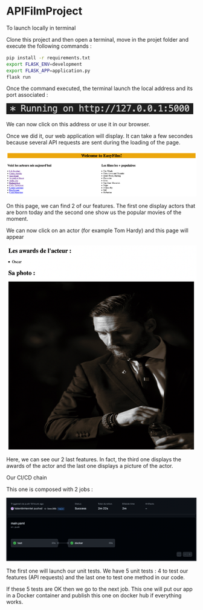 # APIFilmProject

To launch locally in terminal

Clone this project and then open a terminal, move in the projet folder and execute the following commands :

```bash 
pip install -r requirements.txt
export FLASK_ENV=development   
export FLASK_APP=application.py
flask run
```

Once the command executed, the terminal launch the local address and its port associated : 

![My Image](./images/imageAddressLocal.png)

We can now click on this address or use it in our browser.

Once we did it, our web application will display.
It can take a few secondes because several API requests are sent during the loading of the page.

![My Image](./images/HomePage.png)

On this page, we can find 2 of our features. The first one display actors that are born today and the second one show us the popular movies of the moment.

We can now click on an actor (for example Tom Hardy) and this page will appear 

![My Image](./images/TomHardy.png)

Here, we can see our 2 last features. In fact, the third one displays the awards of the actor and the last one displays a picture of the actor.

Our CI/CD chain

This one is composed with 2 jobs :

![My Image](./images/chaineCICD.png)

The first one will launch our unit tests. We have 5 unit tests : 4 to test our features (API requests) and the last one to test one method in our code.

If these 5 tests are OK then we go to the next job. This one will put our app in a Docker container and publish this one on docker hub if everything works.

